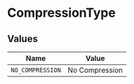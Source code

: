 # CompressionType


## Values

| Name             | Value            |
| ---------------- | ---------------- |
| `NO_COMPRESSION` | No Compression   |